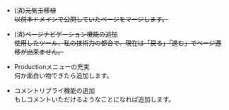- (済)~~元気玉移植~~  
  ~~以前本ドメインで公開していたページをマージします。~~  

- (済)~~ページナビゲーション機能の追加~~  
  ~~使用したツール、私の技術力の都合で、現在は「戻る」「進む」でページ遷移が出来ません。~~  

- Productionメニューの充実  
  何か面白い物できたら追加します。 

- コメントリプライ機能の追加  
  もしコメントいただけるようなことになれば追加します。
